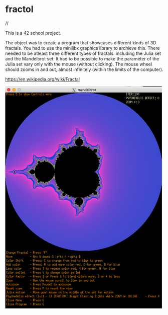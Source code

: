 # fractol
//

This is a 42 school project.

The object was to create a program that showcases different kinds of 3D fractals. You had to use the minilibx graphics library to archieve this. There needed to be atleast three different types of fractals. including the Julia set and the Mandelbrot set.
It had to be possible to make the parameter of the Julia set vary only with the mouse (without clicking).
The mouse wheel should zooms in and out, almost infinitely (within the limits of the computer).

https://en.wikipedia.org/wiki/Fractal

![mandelbrot set with a menu:](https://github.com/Makenfile86/fractol/blob/main/mandelbrot.png?raw=true)

